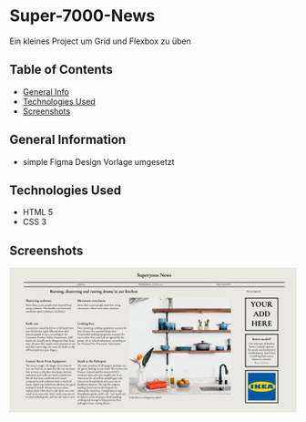 # Super-7000-News

Ein kleines Project um Grid und Flexbox zu üben

<!-- If you have the project hosted somewhere, include the link here. -->

## Table of Contents

- [General Info](#general-information)
- [Technologies Used](#technologies-used)
- [Screenshots](#screenshots)

## General Information

- simple Figma Design Vorlage umgesetzt
<!-- You don't have to answer all the questions - just the ones relevant to your project. -->

## Technologies Used

- HTML 5
- CSS 3

## Screenshots

![Example screenshot](./assets/img/27EB41D2-CE27-4D7E-BE59-BAE19E7DF5A7.jpeg)

<!-- If you have screenshots you'd like to share, include them here. -->
